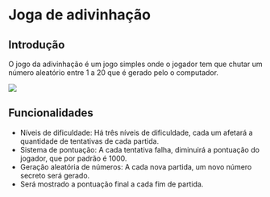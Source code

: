 # Joga de adivinhação

## Introdução

O jogo da adivinhação é um jogo simples onde o jogador tem que chutar um número aleatório entre 1 a 20 que é gerado pelo o computador.

![](https://imgur.com/1Wq9Kwg.gif)

## Funcionalidades

- Níveis de dificuldade: Há três níveis de dificuldade, cada um afetará a quantidade de tentativas de cada partida.
- Sistema de pontuação: A cada tentativa falha, diminuirá a pontuação do jogador, que por padrão é 1000.
- Geração aleatória de números: A cada nova partida, um novo número secreto será gerado.
- Será mostrado a pontuação final a cada fim de partida.
